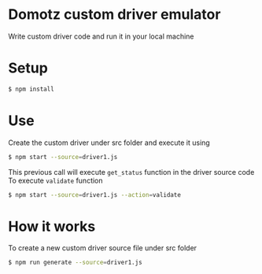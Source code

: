 # Domotz custom driver emulator
Write custom driver code and run it in your local machine
# Setup
```bash
$ npm install
```
# Use
Create the custom driver under src folder and execute it using
```bash
$ npm start --source=driver1.js
```
This previous call will execute `get_status` function in the driver source code
To execute `validate` function
```bash
$ npm start --source=driver1.js --action=validate
```
# How it works
To create a new custom driver source file under src folder
```bash
$ npm run generate --source=driver1.js
```


